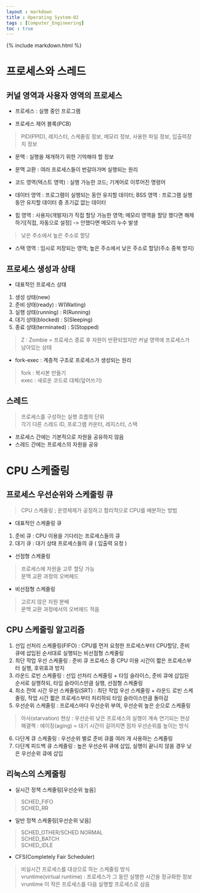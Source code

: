 ```yaml
---
layout : markdown
title : Operating System-02
tags : [Computer_Engineering]
toc : true
---
```


{% include markdown.html %}

# 프로세스와 스레드

## 커널 영역과 사용자 영역의 프로세스

- 프로세스 : 실행 중인 프로그램

- 프로세스 제어 블록(PCB)
> PID(PPID), 레지스터, 스케줄링 정보, 메모리 정보, 사용한 파일 정보, 입출력장치 정보

- 문맥 : 실행을 재개하기 위한 기억해야 할 정보
- 문맥 교환 : 여러 프로세스들이 번갈아가며 실행되는 원리

- 코드 영역(텍스트 영역) : 실행 가능한 코드; 기계어로 이루어진 명령어
- 데이터 영역 : 프로그램이 실행되는 동안 유지할 데이터; BSS 영역 : 프로그램 실행 동안 유지할 데이터 중 초기값 없는 데이터
- 힙 영역 : 사용자(개발자)가 직접 할당 가능한 영역; 메모리 영역을 할당 했다면 해제하기[직접, 자동으로 설정] -> 안했다면 메모리 누수 발생
> 낮은 주소에서 높은 주소로 할당
- 스택 영역 : 임시로 저장되는 영역; 높은 주소에서 낮은 주소로 할당(주소 중복 방지)

## 프로세스 생성과 상태

- 대표적인 프로세스 상태
1. 생성 상태(new)
2. 준비 상태(ready) : W(Waiting)
3. 실행 상태(running) : R(Running)
4. 대기 상태(blocked) : S(Sleeping)
5. 종료 상태(terminated) : S(Stopped)
> Z : Zombie = 프로세스 종료 후 자원이 반환되었지만 커널 영역에 프로세스가 남아있는 상태

- fork-exec : 계층적 구조로 프로세스가 생성되는 원리
> fork : 복사본 만들기  
> exec : 새로운 코드로 대체(덮어쓰기)

## 스레드

> 프로세스를 구성하는 실행 흐름의 단위  
> 각기 다른 스레드 ID, 프로그램 카운터, 레지스터, 스택

- 프로세스 간에는 기본적으로 자원을 공유하지 않음
- 스레드 간에는 프로세스의 자원을 공유

# CPU 스케줄링

## 프로세스 우선순위와 스케줄링 큐

> CPU 스케줄링 ; 운영체제가 공정하고 합리적으로 CPU를 배분하는 방법

- 대표적인 스케줄링 큐
1. 준비 큐 : CPU 이용을 기다리는 프로세스들의 큐
2. 대기 큐 : 대기 상태 프로세스들의 큐 ( 입출력 요청 )

- 선점형 스케줄링
> 프로세스에 자원을 고루 할당 가능  
> 문맥 교환 과정의 오버헤드
- 비선점형 스케줄링
> 고르지 않은 자원 분배   
> 문맥 교환 과정에서의 오버헤드 적음

## CPU 스케줄링 알고리즘

1. 선입 선처리 스케줄링(FIFO) : CPU를 먼저 요청한 프로세스부터 CPU할당, 준비 큐에 삽입된 순서대로 실행되는 비선점형 스케줄링
2. 최단 작업 우선 스케줄링 : 준비 큐 프로세스 중 CPU 이용 시간이 짧은 프로세스부터 실행, 호위효과 방지
3. 라운드 로빈 스케줄링 : 선입 선처리 스케줄링 + 타임 슬라이스, 준비 큐에 삽입된 순서로 실행하되, 타임 슬라이스만큼 실행, 선점형 스케줄링
4. 최소 잔여 시간 우선 스케줄링(SRT) : 최단 작업 우선 스케줄링 + 라운드 로빈 스케줄링, 작업 시간 짧은 프로세스부터 처리하되 타임 슬라이스만큼 돌아감
5. 우선순위 스케줄링 : 프로세스마다 우선순위 부여, 우선순위 높은 순으로 스케줄링
> 아사(starvation) 현상 : 우선순위 낮은 프로세스의 실행이 계속 연기되는 현상    
> 해결책 : 에이징(aging) = 대기 시간이 길어지면 점차 우선순위를 높이는 방식  
6. 다단계 큐 스케줄링 : 우선순위 별로 준비 큐를 여러 개 사용하는 스케줄링
7. 다단계 피드백 큐 스케줄링 : 높은 우선순위 큐에 삽입, 실행이 끝나지 않을 경우 낮은 우선순위 큐에 삽입

## 리눅스의 스케줄링

- 실시간 정책 스케줄링[우선순위 높음]
> SCHED_FIFO  
> SCHED_RR

- 일반 정책 스케줄링[우선순위 낮음]
> SCHED_OTHER/SCHED NORMAL  
> SCHED_BATCH  
> SCHED_IDLE

- CFS(Completely Fair Scheduler)
> 비실시간 프로세스를 대상으로 하는 스케줄링 방식  
> vruntime(virtual runtime) : 프로세스가 그 동안 실행한 시간을 정규화한 정보  
> vruntime 이 작은 프로세스를 다음 실행할 프로세스로 삼음
